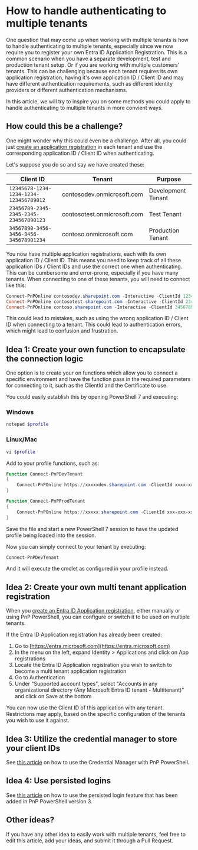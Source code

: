 # How to handle authenticating to multiple tenants

One question that may come up when working with multiple tenants is how to handle authenticating to multiple tenants, especially since we now require you to register your own Entra ID Application Registration. This is a common scenario when you have a separate development, test and production tenant setup. Or if you are working with multiple customers' tenants. This can be challenging because each tenant requires its own application registration, having it's own application ID / Client ID and may have different authentication requirements, such as different identity providers or different authentication mechanisms.

In this article, we will try to inspire you on some methods you could apply to handle authenticating to multiple tenants in more convient ways.

## How could this be a challenge?

One might wonder why this could even be a challenge. After all, you could just [create an application registration](registerapplication.md) in each tenant and use the corresponding application ID / Client ID when authenticating.

Let's suppose you do so and say we have created these:

Client ID | Tenant | Purpose
--- | --- | ---
`12345678-1234-1234-1234-123456789012` | contosodev.onmicrosoft.com | Development Tenant
`23456789-2345-2345-2345-234567890123` | contosotest.onmicrosoft.com | Test Tenant
`34567890-3456-3456-3456-345678901234` | contoso.onmicrosoft.com | Production Tenant

You now have multiple application registrations, each with its own application ID / Client ID. This means you need to keep track of all these application IDs / Client IDs and use the correct one when authenticating. This can be cumbersome and error-prone, especially if you have many tenants. When connecting to one of these tenants, you will need to connect like this:

```powershell
Connect-PnPOnline contosodev.sharepoint.com -Interactive -ClientId 12345678-1234-1234-1234-123456789012
Connect-PnPOnline contosotest.sharepoint.com -Interactive -ClientId 23456789-2345-2345-2345-234567890123
Connect-PnPOnline contoso.sharepoint.com -Interactive -ClientId 34567890-3456-3456-3456-345678901234
```

This could lead to mistakes, such as using the wrong application ID / Client ID when connecting to a tenant. This could lead to authentication errors, which might lead to confusion and frustration.

## Idea 1: Create your own function to encapsulate the connection logic

One option is to create your on functions which allow you to connect a specific environment and have the function pass in the required parameters for connecting to it, such as the ClientId and the Certificate to use.

You could easily establish this by opening PowerShell 7 and executing:

### Windows 
```powershell
notepad $profile
```
### Linux/Mac
```powershell
vi $profile
```

Add to your profile functions, such as:

```powershell
Function Connect-PnPDevTenant
{
	Connect-PnPOnline https://xxxxxdev.sharepoint.com -ClientId xxxx-xxxx-xxxx-xxx-xxxx
}

Function Connect-PnPProdTenant
{
	Connect-PnPOnline https://xxxxx.sharepoint.com -ClientId xxx-xxx-xxxx-xxxx
}
```

Save the file and start a new PowerShell 7 session to have the updated profile being loaded into the session.

Now you can simply connect to your tenant by executing:

```powershell
Connect-PnPDevTenant
```

And it will execute the cmdlet as configured in your profile instead.

## Idea 2: Create your own multi tenant application registration

When you [create an Entra ID Application registration](registerapplication.md), either manually or using PnP PowerShell, you can configure or switch it to be used on multiple tenants.

If the Entra ID Application registration has already been created:
1. Go to [https://entra.microsoft.com](https://entra.microsoft.com)
2. In the menu on the left, expand Identity > Applications and click on App registrations
3. Locate the Entra ID Application registration you wish to switch to become a multi tenant application registration
4. Go to Authentication
5. Under "Supported account types", select "Accounts in any organizational directory (Any Microsoft Entra ID tenant - Multitenant)" and click on Save at the bottom

You can now use the Client ID of this application with any tenant. Restrictions may apply, based on the specific configuration of the tenants you wish to use it against.

## Idea 3: Utilize the credential manager to store your client IDs

See [this article](credentialmanagement.md) on how to use the Credential Manager with PnP PowerShell.

## Idea 4: Use persisted logins

See [this article](persistedlogin.md) on how to use the persisted login feature that has been added in PnP PowerShell version 3.

## Other ideas?

If you have any other idea to easily work with multiple tenants, feel free to edit this article, add your ideas, and submit it through a Pull Request.
